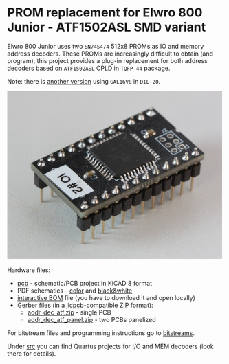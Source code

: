 # PROM replacement for Elwro 800 Junior - ATF1502ASL SMD variant

Elwro 800 Junior uses two `SN74S474` 512x8 PROMs as IO and memory address decoders. These PROMs are increasingly difficult to obtain (and program), this project provides a plug-in replacement for both address decoders based on `ATF1502ASL` CPLD in `TQFP-44` package.

Note: there is [another version](https://github.com/codepainters/e800j_addr_dec_gal/) using `GAL16V8` in `DIL-20`. 

![](img/addr_dec_atf.jpg)

Hardware files:

* [pcb](pcb) - schematic/PCB project in KiCAD 8 format
* PDF schematics - [color](pdf/addr_dec.pdf) and [black&white](pdf/addr_dec_bw.pdf)
* [interactive BOM](addr_dec_atf_ibom.html) file (you have to download it and open locally)
* Gerber files (in a [jlcpcb](https://jlcpcb.com/)-compatible ZIP format):
  * [addr\_dec\_atf.zip](gerbers/addr_dec_atf.zip) - single PCB
  * [addr\_dec\_atf\_panel.zip](gerbers/addr_dec_atf_panel.zip) - two PCBs panelized


For bitstream files and programming instructions go to [bitstreams](bitstreams).

Under [src](src) you can find Quartus projects for I/O and MEM decoders (look there for details).

